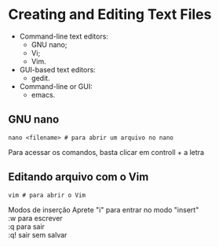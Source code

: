 # Creating and Editing Text Files

- Command-line text editors:
  - GNU nano;
  - Vi;
  - Vim.
- GUI-based text editors:
  - gedit.
- Command-line or GUI:
  - emacs.

## GNU nano

```shell
nano <filename> # para abrir um arquivo no nano
```
Para acessar os comandos, basta clicar em controll + a letra

## Editando arquivo com o Vim

```shell
vim # para abrir o Vim
```
Modos de inserção
Aprete "i" para entrar no modo "insert"   
:w para escrever   
:q para sair   
:q! sair sem salvar

